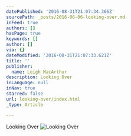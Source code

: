 ```yaml
---
datePublished: '2016-08-31T21:07:34.366Z'
sourcePath: _posts/2016-06-06-looking-over.md
inFeed: true
authors: []
hasPage: true
keywords: []
author: []
via: {}
dateModified: '2016-08-31T21:07:33.621Z'
title: ''
publisher:
  name: Leigh MacArthur
description: Looking Over
inLanguage: null
inNav: true
starred: false
url: looking-over/index.html
_type: Article

---
```

Looking Over
![Looking Over](https://s3-us-west-2.amazonaws.com/the-grid-img/p/3446a4dacb1f36b715cd4d5de405dcc661be48e3.jpg)